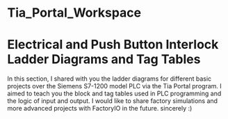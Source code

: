 # Tia_Portal_Workspace
# Electrical and Push Button Interlock Ladder Diagrams and Tag Tables

In this section, I shared with you the ladder diagrams for different basic projects over 
the Siemens S7-1200 model PLC via the Tia Portal program. 
I aimed to teach you the block and tag tables used in PLC programming and the logic of input and output. 
I would like to share factory simulations and more advanced projects with FactoryIO in the future.
sincerely :)
